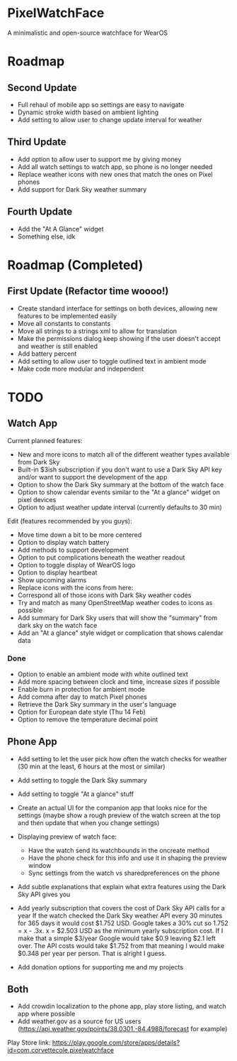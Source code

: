 # PixelWatchFace
A minimalistic and open-source watchface for WearOS

# Roadmap
## Second Update
- Full rehaul of mobile app so settings are easy to navigate
- Dynamic stroke width based on ambient lighting
- Add setting to allow user to change update interval for weather
## Third Update
- Add option to allow user to support me by giving money
- Add all watch settings to watch app, so phone is no longer needed
- Replace weather icons with new ones that match the ones on Pixel phones
- Add support for Dark Sky weather summary
## Fourth Update
- Add the "At A Glance" widget
- Something else, idk

# Roadmap (Completed)
## First Update (Refactor time woooo!)
- Create standard interface for settings on both devices, allowing new features to be implemented easily
- Move all constants to constants
- Move all strings to a strings xml to allow for translation
- Make the permissions dialog keep showing if the user doesn't accept and weather is still enabled
- Add battery percent
- Add setting to allow user to toggle outlined text in ambient mode
- Make code more modular and independent




# TODO
## Watch App
Current planned features:
- New and more icons to match all of the different weather types available from Dark Sky
- Built-in $3ish subscription if you don't want to use a Dark Sky API key and/or want to support the development of the app
- Option to show the Dark Sky summary at the bottom of the watch face
- Option to show calendar events similar to the "At a glance" widget on pixel devices
- Option to adjust weather update interval (currently defaults to 30 min)

Edit (features recommended by you guys):
- Move time down a bit to be more centered
- Option to display watch battery
- Add methods to support development
- Option to put complications beneath the weather readout
- Option to toggle display of WearOS logo
- Option to display heartbeat
- Show upcoming alarms
- Replace icons with the icons from here: 
- Correspond all of those icons with Dark Sky weather codes
- Try and match as many OpenStreetMap weather codes to icons as possible
- Add summary for Dark Sky users that will show the "summary" from dark sky on the watch face
- Add an "At a glance" style widget or complication that shows calendar data
### Done
- Option to enable an ambient mode with white outlined text
- Add more spacing between clock and time, increase sizes if possible
- Enable burn in protection for ambient mode
- Add comma after day to match Pixel phones
- Retrieve the Dark Sky summary in the user's language
- Option for European date style (Thu 14 Feb)
- Option to remove the temperature decimal point
## Phone App
- Add setting to let the user pick how often the watch checks for weather (30 min at the least, 6 hours at the most or similar)
- Add setting to toggle the Dark Sky summary
- Add setting to toggle "At a glance" stuff
- Create an actual UI for the companion app that looks nice for the settings (maybe show a rough preview of the watch screen at the top and then update that when you change settings)
- Displaying preview of watch face:
  - Have the watch send its watchbounds in the oncreate method
  - Have the phone check for this info and use it in shaping the preview window
  - Sync settings from the watch vs sharedpreferences on the phone
  

- Add subtle explanations that explain what extra features using the Dark Sky API gives you
- Add yearly subscription that covers the cost of Dark Sky API calls for a year 
If the watch checked the Dark Sky weather API every 30 minutes for 365 days it would cost $1.752 USD. Google takes a 30% cut so 1.752 = x - .3x.  x = $2.503 USD as the minimum yearly subscription cost. If I make that a simple $3/year Google would take $0.9 leaving $2.1 left over. The API costs would take $1.752 from that meaning I would make $0.348 per year per person. That is alright I guess.
- Add donation options for supporting me and my projects
## Both
- Add crowdin localization to the phone app, play store listing, and watch app where possible
- Add weather.gov as a source for US users (https://api.weather.gov/points/38.0301,-84.4988/forecast for example)

Play Store link: https://play.google.com/store/apps/details?id=com.corvettecole.pixelwatchface

